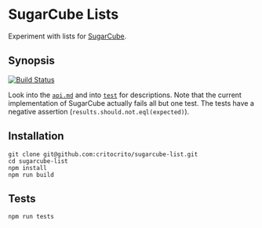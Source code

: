 # SugarCube Lists

Experiment with lists for [SugarCube](https://gitlab.com/sugarcube/sugarcube).

## Synopsis

[![Build Status](https://travis-ci.org/critocrito/sugarcube-list.svg?branch=master)](https://travis-ci.org/critocrito/sugarcube-list)

Look into the [`api.md`]('api.md') and into [`test`]('test') for
descriptions. Note that the current implementation of SugarCube actually fails
all but one test. The tests have a negative assertion
(`results.should.not.eql(expected)`).

## Installation

```
git clone git@github.com:critocrito/sugarcube-list.git
cd sugarcube-list
npm install
npm run build
```

## Tests

```
npm run tests
```
